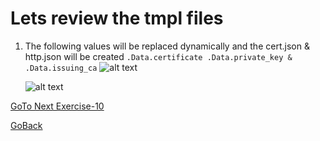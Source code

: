 # Lets review the tmpl files

1. The following values will be replaced dynamically and the cert.json & http.json will be created ```.Data.certificate .Data.private_key & .Data.issuing_ca```
   ![alt text](../../../../../../../../images/cert.png)

   ![alt text](../../../../../../../../images/json.png)

[GoTo Next Exercise-10](10-ex)

[GoBack](../README.md)
